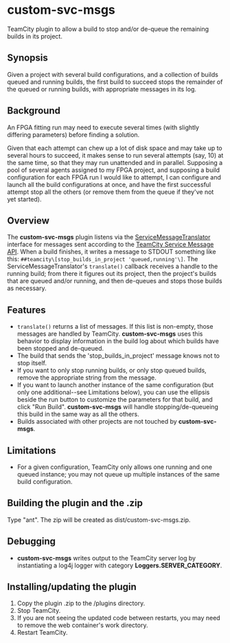 custom-svc-msgs
===============

TeamCity plugin to allow a build to stop and/or de-queue the remaining builds in its project.

Synopsis 
------
Given a project with several build configurations, and a collection of builds queued and running builds, the first build to succeed stops the remainder of the queued or running builds, with appropriate messages in its log.

Background
------
An FPGA fitting run may need to execute several times (with slightly differing parameters) before finding a solution.

 
Given that each attempt can chew up a lot of disk space and may take up to several hours to succeed, it makes sense to run several attempts (say, 10) at the same time, so that they may run unattended and in parallel.  Supposing a pool of several agents assigned to my FPGA project, and supposing a build configuration for each FPGA run I would like to attempt, I can configure and launch all the build configurations at once, and have the first successful attempt stop all the others (or remove them from the queue if they've not yet started). 


Overview
------
The **custom-svc-msgs** plugin listens via the [ServiceMessageTranslator](http://javadoc.jetbrains.net/teamcity/openapi/current/jetbrains/buildServer/messages/serviceMessages/ServiceMessageTranslator.html) interface for messages sent according to the [TeamCity Service Message API](http://confluence.jetbrains.com/display/TCD7/Build+Script+Interaction+with+TeamCity).  When a build finishes, it writes a message to STDOUT something like this: `##teamcity\[stop_builds_in_project 'queued,running'\]`.  The ServiceMessageTranslator's `translate()` callback receives a handle to the running build; from there it figures out its project, then the project's builds that are queued and/or running, and then de-queues and stops those builds as necessary.

Features
------
* `translate()` returns a list of messages.  If this list is non-empty, those messages are handled by TeamCity.  **custom-svc-msgs** uses this behavior to display information in the build log about which builds have been stopped and de-queued. 
* The build that sends the 'stop_builds_in_project' message knows not to stop itself.
* If you want to only stop running builds, or only stop queued builds, remove the appropriate string from the message.
* If you want to launch another instance of the same configuration (but only one additional--see Limitations below), you can use the ellipsis beside the run button to customize the parameters for that build, and click "Run Build".  **custom-svc-msgs** will handle stopping/de-queueing this build in the same way as all the others.
* Builds associated with other projects are not touched by **custom-svc-msgs**.

Limitations
------
* For a given configuration, TeamCity only allows one running and one queued instance; you may not queue up multiple instances of the same build configuration.


Building the plugin and the .zip
------
Type "ant".  The zip will be created as dist/custom-svc-msgs.zip.


Debugging
------
* **custom-svc-msgs** writes output to the TeamCity server log by instantiating a log4j logger with category **Loggers.SERVER_CATEGORY**.


Installing/updating the plugin
------
1. Copy the plugin .zip to the <data-root>/plugins directory.
1. Stop TeamCity.
1. If you are not seeing the updated code between restarts, you may need to remove the web container's work directory.
1. Restart TeamCity.
